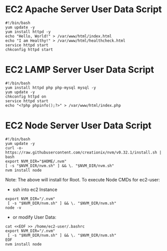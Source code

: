 # EC2 Apache Server User Data Script

```
#!/bin/bash
yum update -y
yum install httpd -y
echo "Hello, World!" > /var/www/html/index.html
echo "I am Healthy!" > /var/www/html/healthcheck.html
service httpd start
chkconfig httpd start
```

# EC2 LAMP Server User Data Script

```
#!/bin/bash
yum install httpd php php-mysql mysql -y
yum update -y
chkconfig httpd on
service httpd start
echo "<?php phpinfo();?>" > /var/www/html/index.php
```

# EC2 Node Server User Data Script

```
#!/bin/bash
yum update -y
curl -o- https://raw.githubusercontent.com/creationix/nvm/v0.32.1/install.sh | bash
export NVM_DIR="$HOME/.nvm"
[ -s "$NVM_DIR/nvm.sh" ] && \. "$NVM_DIR/nvm.sh"
nvm install node
```

Note: The above will install for Root. To execute Node CMDs for ec2-user:
- ssh into ec2 Instance

```
export NVM_DIR="/.nvm" 
 [ -s "$NVM_DIR/nvm.sh" ] && \. "$NVM_DIR/nvm.sh"
node -v
```

- or modify User Data:

```
cat <<EOF >> /home/ec2-user/.bashrc
export NVM_DIR="/.nvm" 
 [ -s "$NVM_DIR/nvm.sh" ] && \. "$NVM_DIR/nvm.sh"
EOF
nvm install node
```
